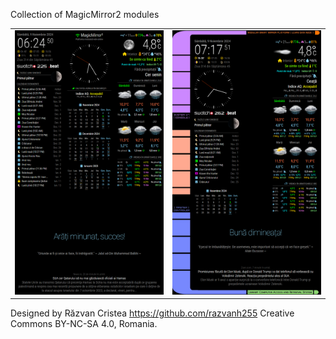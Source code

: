 Collection of MagicMirror2 modules

<table style='border:0'><tr><td>
<img src=https://github.com/razvanh255/MM-modules/blob/main/classic.png width=300>
</td><td>
<img src=https://github.com/razvanh255/MM-modules/blob/main/startrek.png width=300>
</td></tr></table>

Designed by Răzvan Cristea https://github.com/razvanh255 Creative Commons BY-NC-SA 4.0, Romania.
